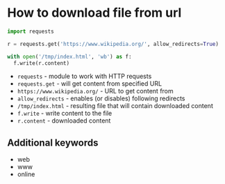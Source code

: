 # How to download file from url

```python
import requests

r = requests.get('https://www.wikipedia.org/', allow_redirects=True)

with open('/tmp/index.html', 'wb') as f:
  f.write(r.content)
```

- `requests` - module to work with HTTP requests
- `requests.get` - will get content from specified URL
- `https://www.wikipedia.org/` - URL to get content from
- `allow_redirects` - enables (or disables) following redirects
- `/tmp/index.html` - resulting file that will contain downloaded content
- `f.write` - write content to the file
- `r.content` - downloaded content


## Additional keywords
- web
- www
- online
